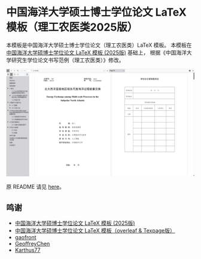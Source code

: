 # 中国海洋大学硕士博士学位论文 LaTeX 模板（理工农医类2025版）

本模板是中国海洋大学硕士博士学位论文（理工农医类）LaTeX 模板。
本模板在 [中国海洋大学硕博士学位论文 LaTeX 模板 (2025版)](https://github.com/oucailab/OUC-LaTex-master)
基础上，
根据《中国海洋大学研究生学位论文书写范例（理工农医类）》修改。

![demo](./img/demo.png)

原 README 请见 [here](./OLDREADME.md)。

## 鸣谢
- [中国海洋大学硕博士学位论文 LaTeX 模板 (2025版)](https://github.com/oucailab/OUC-LaTex-master)
- [中国海洋大学硕博士学位论文 LaTeX 模板（overleaf & Texpage版）](https://github.com/summitgao/OUC-LaTex-master)
- [gaofront](https://github.com/gaofront)
- [GeoffreyChen](https://www.geoch.top/)
- [Karthus77](https://github.com/Karthus77)